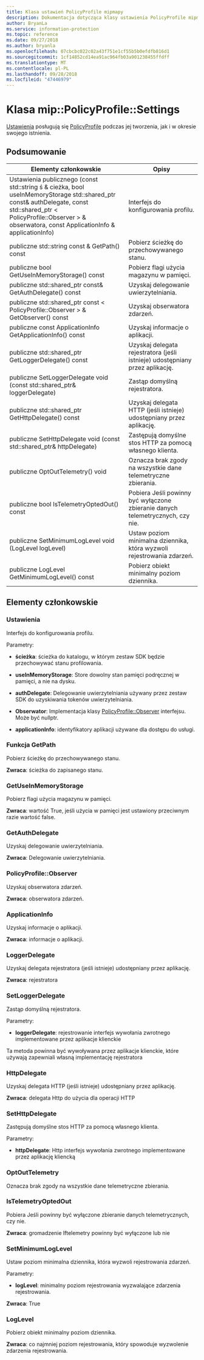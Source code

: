 ```yaml
---
title: Klasa ustawień PolicyProfile mipmapy
description: Dokumentacja dotycząca klasy ustawienia PolicyProfile mipmapy
author: BryanLa
ms.service: information-protection
ms.topic: reference
ms.date: 09/27/2018
ms.author: bryanla
ms.openlocfilehash: 07cbcbc022c02a43f751e1cf55b5b0efdfb816d1
ms.sourcegitcommit: 1cf14852cd14ea91ac964fb03a901238455ffdff
ms.translationtype: MT
ms.contentlocale: pl-PL
ms.lasthandoff: 09/28/2018
ms.locfileid: "47446979"
---
```

# <a name="class-mippolicyprofilesettings"></a>Klasa mip::PolicyProfile::Settings 
[Ustawienia](class_mip_policyprofile_settings.md) posługują się [PolicyProfile](class_mip_policyprofile.md) podczas jej tworzenia, jak i w okresie swojego istnienia.
  
## <a name="summary"></a>Podsumowanie
 Elementy członkowskie                        | Opisy                                
--------------------------------|---------------------------------------------
Ustawienia publicznego (const std::string ś & cieżka, bool useInMemoryStorage std::shared_ptr const<AuthDelegate>& authDelegate, const std::shared_ptr < PolicyProfile::Observer > & obserwatora, const ApplicationInfo & applicationInfo)  |  Interfejs do konfigurowania profilu.
 publiczne std::string const & GetPath() const  |  Pobierz ścieżkę do przechowywanego stanu.
 publiczne bool GetUseInMemoryStorage() const  |  Pobierz flagi użycia magazynu w pamięci.
publiczne std::shared_ptr const<AuthDelegate>& GetAuthDelegate() const  |  Uzyskaj delegowanie uwierzytelniania.
publiczne std::shared_ptr const < PolicyProfile::Observer > & GetObserver() const  |  Uzyskaj obserwatora zdarzeń.
 publiczne const ApplicationInfo GetApplicationInfo() const  |  Uzyskaj informacje o aplikacji.
publiczne std::shared_ptr<LoggerDelegate> GetLoggerDelegate() const  |  Uzyskaj delegata rejestratora (jeśli istnieje) udostępniany przez aplikację.
publiczne SetLoggerDelegate void (const std::shared_ptr<LoggerDelegate>& loggerDelegate)  |  Zastąp domyślną rejestratora.
publiczne std::shared_ptr<HttpDelegate> GetHttpDelegate() const  |  Uzyskaj delegata HTTP (jeśli istnieje) udostępniany przez aplikację.
publiczne SetHttpDelegate void (const std::shared_ptr<HttpDelegate>& httpDelegate)  |  Zastępują domyślne stos HTTP za pomocą własnego klienta.
 publiczne OptOutTelemetry() void  |  Oznacza brak zgody na wszystkie dane telemetryczne zbierania.
 publiczne bool IsTelemetryOptedOut() const  |  Pobiera Jeśli powinny być wyłączone zbieranie danych telemetrycznych, czy nie.
 publiczne SetMinimumLogLevel void (LogLevel logLevel)  |  Ustaw poziom minimalna dziennika, która wyzwoli rejestrowania zdarzeń.
 publiczne LogLevel GetMinimumLogLevel() const  |  Pobierz obiekt minimalny poziom dziennika.
  
## <a name="members"></a>Elementy członkowskie
  
### <a name="settings"></a>Ustawienia
Interfejs do konfigurowania profilu.

Parametry:  
* **ścieżka**: ścieżka do katalogu, w którym zestaw SDK będzie przechowywać stanu profilowania. 


* **useInMemoryStorage**: Store dowolny stan pamięci podręcznej w pamięci, a nie na dysku. 


* **authDelegate**: Delegowanie uwierzytelniania używany przez zestaw SDK do uzyskiwania tokenów uwierzytelniania. 


* **Obserwator**: Implementacja klasy [PolicyProfile::Observer](class_mip_policyprofile_observer.md) interfejsu. Może być nullptr. 


* **applicationInfo**: identyfikatory aplikacji używane dla dostępu do usługi.


  
### <a name="getpath"></a>Funkcja GetPath
Pobierz ścieżkę do przechowywanego stanu.

  
**Zwraca**: ścieżka do zapisanego stanu.
  
### <a name="getuseinmemorystorage"></a>GetUseInMemoryStorage
Pobierz flagi użycia magazynu w pamięci.

  
**Zwraca**: wartość True, jeśli użycia w pamięci jest ustawiony przeciwnym razie wartość false.
  
### <a name="getauthdelegate"></a>GetAuthDelegate
Uzyskaj delegowanie uwierzytelniania.

  
**Zwraca**: Delegowanie uwierzytelniania.
  
### <a name="policyprofileobserver"></a>PolicyProfile::Observer
Uzyskaj obserwatora zdarzeń.

  
**Zwraca**: obserwatora zdarzeń.
  
### <a name="applicationinfo"></a>ApplicationInfo
Uzyskaj informacje o aplikacji.

  
**Zwraca**: informacje o aplikacji.
  
### <a name="loggerdelegate"></a>LoggerDelegate
Uzyskaj delegata rejestratora (jeśli istnieje) udostępniany przez aplikację.

  
**Zwraca**: rejestratora
  
### <a name="setloggerdelegate"></a>SetLoggerDelegate
Zastąp domyślną rejestratora.

Parametry:  
* **loggerDelegate**: rejestrowanie interfejs wywołania zwrotnego implementowane przez aplikacje klienckie


Ta metoda powinna być wywoływana przez aplikacje klienckie, które używają zapewniali własną implementację rejestratora
  
### <a name="httpdelegate"></a>HttpDelegate
Uzyskaj delegata HTTP (jeśli istnieje) udostępniany przez aplikację.

  
**Zwraca**: delegata Http do użycia dla operacji HTTP
  
### <a name="sethttpdelegate"></a>SetHttpDelegate
Zastępują domyślne stos HTTP za pomocą własnego klienta.

Parametry:  
* **httpDelegate**: Http interfejs wywołania zwrotnego implementowane przez aplikację kliencką


  
### <a name="optouttelemetry"></a>OptOutTelemetry
Oznacza brak zgody na wszystkie dane telemetryczne zbierania.
  
### <a name="istelemetryoptedout"></a>IsTelemetryOptedOut
Pobiera Jeśli powinny być wyłączone zbieranie danych telemetrycznych, czy nie.

  
**Zwraca**: gromadzenie Iftelemetry powinny być wyłączone lub nie
  
### <a name="setminimumloglevel"></a>SetMinimumLogLevel
Ustaw poziom minimalna dziennika, która wyzwoli rejestrowania zdarzeń.

Parametry:  
* **logLevel**: minimalny poziom rejestrowania wyzwalające zdarzenia rejestrowania. 



  
**Zwraca**: True
  
### <a name="loglevel"></a>LogLevel
Pobierz obiekt minimalny poziom dziennika.

  
**Zwraca**: co najmniej poziom rejestrowania, który spowoduje wyzwolenie zdarzenia rejestrowania.